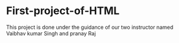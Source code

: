# First-project-of-HTML
This project is done under the guidance of our two instructor named Vaibhav  kumar Singh and pranay Raj
